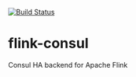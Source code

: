 [![Build Status](https://travis-ci.org/kbialek/flink-consul.svg?branch=master)](https://travis-ci.org/kbialek/flink-consul)

# flink-consul
Consul HA backend for Apache Flink
